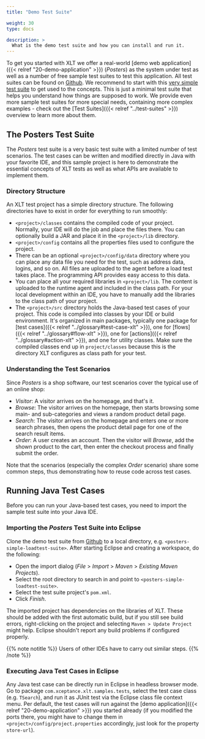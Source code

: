 ```yaml
---
title: "Demo Test Suite"

weight: 30
type: docs

description: >
  What is the demo test suite and how you can install and run it.
---
```


To get you started with XLT we offer a real-world [demo web application]({{< relref "20-demo-application" >}}) (*Posters*) as the system under test as well as a number of free sample test suites to test this application. All test suites can be found on [Github](https://github.com/Xceptance?q=loadtest-suite&type=&language=). We recommend to start with this [very simple test suite](https://github.com/Xceptance/posters-simple-loadtest-suite) to get used to the concepts. This is just a minimal test suite that helps you understand how things are supposed to work. We provide even more sample test suites for more special needs, containing more complex examples - check out the [Test Suites]({{< relref "../test-suites" >}}) overview to learn more about them.

## The Posters Test Suite

The *Posters* test suite is a very basic test suite with a limited number of test scenarios. The test cases can be written and modified directly in Java with your favorite IDE, and this sample project is here to demonstrate the essential concepts of XLT tests as well as what APIs are available to implement them.

### Directory Structure

An XLT test project has a simple directory structure. The following directories have to exist in order for everything to run smoothly:

- `<project>/classes` contains the compiled code of your project. Normally, your IDE will do the job and place the files there. You can optionally build a JAR and place it in the `<project>/lib` directory.
- `<project>/config` contains all the properties files used to configure the project.
- There can be an optional `<project>/config/data` directory where you can place any data file you need for the test, such as address data, logins, and so on. All files are uploaded to the agent before a load test takes place. The programming API provides easy access to this data.
- You can place all your required libraries in `<project>/lib`. The content is uploaded to the runtime agent and included in the class path. For your local development within an IDE, you have to manually add the libraries to the class path of your project.
- The `<project>/src` directory holds the Java-based test cases of your project. This code is compiled into classes by your IDE or build environment. It's organized in main packages, typically one package for [test cases]({{< relref "../glossary#test-case-xlt" >}}), one for [flows]({{< relref "../glossary#flow-xlt" >}}), one for [actions]({{< relref "../glossary#action-xlt" >}}), and one for utility classes. Make sure the compiled classes end up in `project/classes` because this is the directory XLT configures as class path for your test.

### Understanding the Test Scenarios

Since _Posters_ is a shop software, our test scenarios cover the typical use of an online shop:
- *Visitor*: A visitor arrives on the homepage, and that's it.
- *Browse*: The visitor arrives on the homepage, then starts browsing some main- and sub-categories and views a random product detail page.
- *Search*: The visitor arrives on the homepage and enters one or more search phrases, then opens the product detail page for one of the search result items.
- *Order*: A user creates an account. Then the visitor will *Browse*, add the shown product to the cart, then enter the checkout process and finally submit the order.

Note that the scenarios (especially the complex *Order* scenario) share some common steps, thus demonstrating how to reuse code across test cases.

## Running Java Test Cases

Before you can run your Java-based test cases, you need to import the sample test suite into your Java IDE.

### Importing the _Posters_ Test Suite into Eclipse

Clone the demo test suite from [Github](https://github.com/Xceptance/posters-simple-loadtest-suite) to a local directory, e.g. `<posters-simple-loadtest-suite>`. After starting Eclipse and creating a workspace, do the following:
- Open the import dialog (_File_ > _Import_ > _Maven_ > _Existing Maven Projects_).
- Select the root directory to search in and point to `<posters-simple-loadtest-suite>`.
- Select the test suite project's `pom.xml`.
- Click _Finish_.

The imported project has dependencies on the libraries of XLT. These should be added with the first automatic build, but if you still see build errors, right-clicking on the project and selecting `Maven > Update Project` might help. Eclipse shouldn't report any build problems if configured properly.

{{% note notitle %}}
Users of other IDEs have to carry out similar steps.
{{% /note %}}

### Executing Java Test Cases in Eclipse

Any Java test case can be directly run in Eclipse in headless browser mode. Go to package `com.xceptance.xlt.samples.tests`, select the test case class (e.g. `TSearch`), and run it as JUnit test via the Eclipse class file context menu. Per default, the test cases will run against the [demo application]({{< relref "20-demo-application" >}}) you started already (if you modified the ports there, you might have to change them in `<project>/config/project.properties` accordingly, just look for the property `store-url`). 

